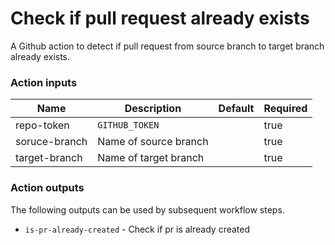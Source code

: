 # Check if pull request already exists

A Github action to detect if pull request from source branch to target branch already exists.

### Action inputs

| Name          | Description           | Default   | Required |
|---------------|-----------------------|-----------|----------|
| repo-token    | `GITHUB_TOKEN`        |           | true     |
| soruce-branch | Name of source branch |           | true    |
| target-branch | Name of target branch |           | true    |

### Action outputs

The following outputs can be used by subsequent workflow steps.

- `is-pr-already-created` - Check if pr is already created


